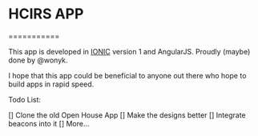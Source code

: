 # HCIRS APP
===========

This app is developed in [IONIC](https://ionicframework.com/) version 1 and AngularJS. Proudly (maybe) done by @wonyk. 

I hope that this app could be beneficial to anyone out there who hope to build apps in rapid speed.

Todo List:

[] Clone the old Open House App
[] Make the designs better
[] Integrate beacons into it
[] More...